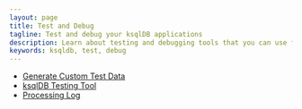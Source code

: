 ```yaml
---
layout: page
title: Test and Debug
tagline: Test and debug your ksqlDB applications
description: Learn about testing and debugging tools that you can use for your ksqlDB applications. 
keywords: ksqldb, test, debug
---
```


- [Generate Custom Test Data](generate-custom-test-data.md)
- [ksqlDB Testing Tool](ksqldb-testing-tool.md)
- [Processing Log](processing-log.md)
